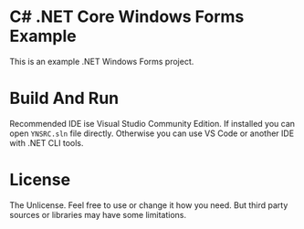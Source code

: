 # C# .NET Core Windows Forms Example

This is an example .NET Windows Forms project.


# Build And Run
Recommended IDE ise Visual Studio Community Edition. If installed you can open `YNSRC.sln` file directly.
Otherwise you can use VS Code or another IDE with .NET CLI tools.

# License
The Unlicense. Feel free to use or change it how you need.
But third party sources or libraries may have some limitations.
